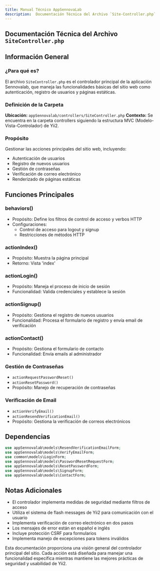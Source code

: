 ```yaml
---
title: Manual Técnico AppSennovaLab
description:  Documentación Técnica del Archivo `Site-Controller.php`
---
```


## Documentación Técnica del Archivo `SiteController.php`

## Información General

### ¿Para qué es?
El archivo `SiteController.php` es el controlador principal de la aplicación Sennovalab, que maneja las funcionalidades básicas del sitio web como autenticación, registro de usuarios y páginas estáticas.

### Definición de la Carpeta
**Ubicación:** `appSennovalab/controllers/SiteController.php`
**Contexto:** Se encuentra en la carpeta controllers siguiendo la estructura MVC (Modelo-Vista-Controlador) de Yii2.

### Propósito
Gestionar las acciones principales del sitio web, incluyendo:
- Autenticación de usuarios
- Registro de nuevos usuarios
- Gestión de contraseñas
- Verificación de correo electrónico
- Renderizado de páginas estáticas

## Funciones Principales

### **behaviors()**
   - Propósito: Define los filtros de control de acceso y verbos HTTP
   - Configuraciones:
     - Control de acceso para logout y signup
     - Restricciones de métodos HTTP

### **actionIndex()**
   - Propósito: Muestra la página principal
   - Retorno: Vista 'index'

### **actionLogin()**
   - Propósito: Maneja el proceso de inicio de sesión
   - Funcionalidad: Valida credenciales y establece la sesión

### **actionSignup()**
   - Propósito: Gestiona el registro de nuevos usuarios
   - Funcionalidad: Procesa el formulario de registro y envía email de verificación

### **actionContact()**
   - Propósito: Gestiona el formulario de contacto
   - Funcionalidad: Envía emails al administrador

### **Gestión de Contraseñas**
   - `actionRequestPasswordReset()`
   - `actionResetPassword()`
   - Propósito: Manejo de recuperación de contraseñas

### **Verificación de Email**
   - `actionVerifyEmail()`
   - `actionResendVerificationEmail()`
   - Propósito: Gestiona la verificación de correos electrónicos

## Dependencias
```php
use appSennovalab\models\ResendVerificationEmailForm;
use appSennovalab\models\VerifyEmailForm;
use common\models\LoginForm;
use appSennovalab\models\PasswordResetRequestForm;
use appSennovalab\models\ResetPasswordForm;
use appSennovalab\models\SignupForm;
use appSennovalab\models\ContactForm;
```

## Notas Adicionales
- El controlador implementa medidas de seguridad mediante filtros de acceso
- Utiliza el sistema de flash messages de Yii2 para comunicación con el usuario
- Implementa verificación de correo electrónico en dos pasos
- Los mensajes de error están en español e inglés
- Incluye protección CSRF para formularios
- Implementa manejo de excepciones para tokens inválidos

Esta documentación proporciona una visión general del controlador principal del sitio. Cada acción está diseñada para manejar una funcionalidad específica mientras mantiene las mejores prácticas de seguridad y usabilidad de Yii2.